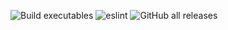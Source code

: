 ![Build executables](https://github.com/manishkumr/track-fa-xnat-client/workflows/Build%20executables/badge.svg)
![eslint](https://github.com/manishkumr/track-fa-xnat-client/workflows/eslint/badge.svg?event=push)
![GitHub all releases](https://img.shields.io/github/downloads/manishkumr/track-fa-xnat-client/total)